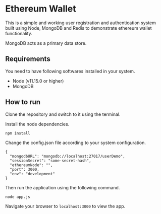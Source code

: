 # Ethereum Wallet

This is a simple and working user registration and authentication system built using Node, MongoDB and Redis to demonstrate ethereum wallet functionality.

MongoDB acts as a primary data store.

## Requirements

You need to have following softwares installed in your system.

* Node (v11.15.0 or higher)
* MongoDB

## How to run

Clone the repository and switch to it using the terminal.

Install the node dependencies.

```
npm install
```

Change the config.json file according to your system configuration.

```
{
  "mongodbURL": "mongodb://localhost:27017/userDemo",
  "sessionSecret": "some-secret-hash",
  "ethereumNode": "",
  "port": 3000,
  "env": "development"
}
```

Then run the application using the following command.

```
node app.js
```

Navigate your browser to ```localhost:3000``` to view the app. 
